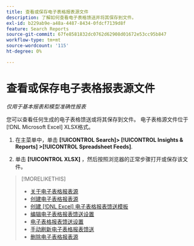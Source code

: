 ```yaml
---
title: 查看或保存电子表格报表源文件
description: 了解如何查看电子表格馈送并将其保存到文件。
exl-id: b229ab9e-a48a-4487-8434-0fdcf7139d8f
feature: Search Reports
source-git-commit: 67fe8581832dc0762d62908d01672e53cc95b847
workflow-type: tm+mt
source-wordcount: '115'
ht-degree: 0%

---
```


# 查看或保存电子表格报表源文件

*仅用于基本报表和模型准确性报表*

您可以查看任何生成的电子表格馈送或将其保存到文件。 电子表格源文件位于[!DNL Microsoft Excel] XLSX格式。

1. 在主菜单中，单击 **[!UICONTROL Search]> [!UICONTROL Insights & Reports] >[!UICONTROL Spreadsheet Feeds]**.

1. 单击 **[!UICONTROL XLSX]** ，然后按照浏览器的正常步骤打开或保存该文件。

>[!MORELIKETHIS]
>
>* [关于电子表格报表源](spreadsheet-feed-about.md)
>* [创建电子表格报表源](spreadsheet-feed-create.md)
>* [创建 [!DNL Excel] 电子表格报表馈送模板](spreadsheet-feed-create-excel-template.md)
>* [编辑电子表格报表馈送设置](spreadsheet-feed-edit.md)
>* [电子表格报表馈送设置](spreadsheet-feed-settings.md)
>* [手动刷新电子表格报表馈送](spreadsheet-feed-refresh.md)
>* [删除电子表格报表源](spreadsheet-feed-delete.md)
